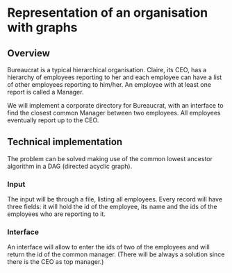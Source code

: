 # Representation of an organisation with graphs

## Overview

Bureaucrat is a typical hierarchical organisation. Claire, its CEO, has a hierarchy of employees reporting to her and 
each employee can have a list of other employees reporting to him/her. An employee with at least one report is called a 
Manager. 

We will implement a corporate directory for Bureaucrat, with an interface to find the closest common Manager between 
two employees. All employees eventually report up to the CEO.

## Technical implementation

The problem can be solved making use of the common lowest ancestor algorithm in a DAG (directed acyclic graph).

### Input 

The input will be through a file, listing all employees. Every record will have three fields: it will hold the id of the
employee, its name and the ids of the employees who are reporting to it.

### Interface

An interface will allow to enter the ids of two of the employees and will return the id of the common manager. (There 
will be always a solution since there is the CEO as top manager.)  



